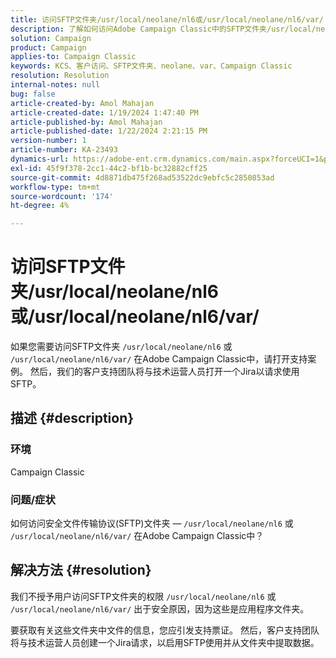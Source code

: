 ```yaml
---
title: 访问SFTP文件夹/usr/local/neolane/nl6或/usr/local/neolane/nl6/var/
description: 了解如何访问Adobe Campaign Classic中的SFTP文件夹/usr/local/neolane/nl6或/usr/local/neolane/nl6/var/ 。 打开支持案例。
solution: Campaign
product: Campaign
applies-to: Campaign Classic
keywords: KCS、客户访问、SFTP文件夹、neolane、var、Campaign Classic
resolution: Resolution
internal-notes: null
bug: false
article-created-by: Amol Mahajan
article-created-date: 1/19/2024 1:47:40 PM
article-published-by: Amol Mahajan
article-published-date: 1/22/2024 2:21:15 PM
version-number: 1
article-number: KA-23493
dynamics-url: https://adobe-ent.crm.dynamics.com/main.aspx?forceUCI=1&pagetype=entityrecord&etn=knowledgearticle&id=0057654c-d1b6-ee11-a569-6045bd006268
exl-id: 45f9f378-2cc1-44c2-bf1b-bc32882cff25
source-git-commit: 4d8871db475f268ad53522dc9ebfc5c2850853ad
workflow-type: tm+mt
source-wordcount: '174'
ht-degree: 4%

---
```


# 访问SFTP文件夹/usr/local/neolane/nl6或/usr/local/neolane/nl6/var/


如果您需要访问SFTP文件夹 `/usr/local/neolane/nl6` 或 `/usr/local/neolane/nl6/var/` 在Adobe Campaign Classic中，请打开支持案例。 然后，我们的客户支持团队将与技术运营人员打开一个Jira以请求使用SFTP。

## 描述 {#description}


### 环境

Campaign Classic



### <b>问题/症状</b>

如何访问安全文件传输协议(SFTP)文件夹 —  `/usr/local/neolane/nl6` 或 `/usr/local/neolane/nl6/var/` 在Adobe Campaign Classic中？


## 解决方法 {#resolution}


我们不授予用户访问SFTP文件夹的权限 `/usr/local/neolane/nl6` 或 `/usr/local/neolane/nl6/var/` 出于安全原因，因为这些是应用程序文件夹。

要获取有关这些文件夹中文件的信息，您应引发支持票证。 然后，客户支持团队将与技术运营人员创建一个Jira请求，以启用SFTP使用并从文件夹中提取数据。
